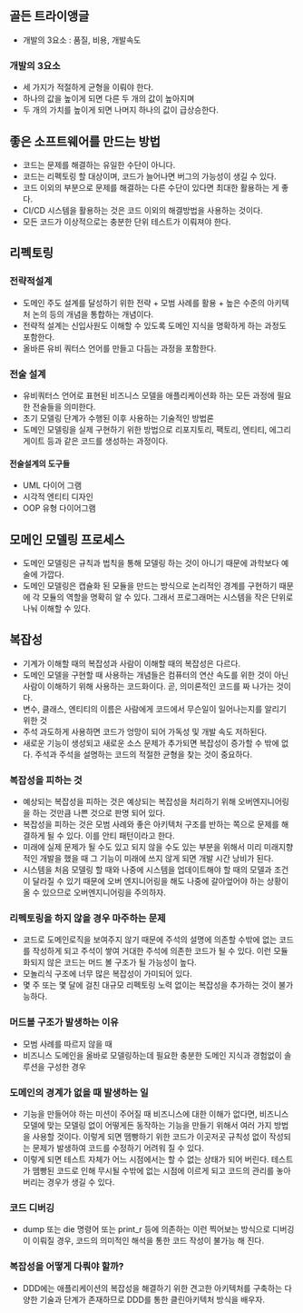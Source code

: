 ## 골든 트라이앵글
- 개발의 3요소 : 품질, 비용, 개발속도

### 개발의 3요소
- 세 가지가 적절하게 균형을 이뤄야 한다.
- 하나의 값을 높이게 되면 다른 두 개의 값이 높아지며
- 두 개의 가치를 높이게 되면 나머지 하나의 값이 급상승한다.

## 좋은 소프트웨어를 만드는 방법
- 코드는 문제를 해결하는 유일한 수단이 아니다.
- 코드는 리펙토링 할 대상이며, 코드가 늘어나면 버그의 가능성이 생길 수 있다.
- 코드 이외의 부분으로 문제를 해결하는 다른 수단이 있다면 최대한 활용하는 게 좋다.
- CI/CD 시스템을 활용하는 것은 코드 이외의 해결방법을 사용하는 것이다.
- 모든 코드가 이상적으로는 충분한 단위 테스트가 이뤄져야 한다.

## 리펙토링
### 전략적설계
- 도메인 주도 설계를 달성하기 위한 전략 + 모범 사례를 활용 + 높은 수준의 아키텍처 논의 등의 개념을 통합하는 개념이다.
- 전략적 설계는 신입사원도 이해할 수 있도록 도메인 지식을 명확하게 하는 과정도 포함한다.
- 올바른 유비 쿼터스 언어를 만들고 다듬는 과정을 포함한다.


### 전술 설계
- 유비쿼터스 언어로 표현된 비즈니스 모델을 애플리케이션화 하는 모든 과정에 필요한 전술들을 의미한다.
- 초기 모델링 단계가 수행된 이후 사용하는 기술적인 방법론
- 도메인 모델링을 실제 구현하기 위한 방법으로 리포지토리, 팩토리, 엔티티, 에그리게이트 등과 같은 코드를 생성하는 과정이다.

#### 전술설계의 도구들
- UML 다이어 그램
- 시각적 엔티티 디자인
- OOP 유형 다이어그램


## 모메인 모델링 프로세스
- 도메인 모델링은 규칙과 법칙을 통해 모델링 하는 것이 아니기 때문에 과학보다 예술에 가깝다. 
- 도메인 모델링은 캡슐화 된 모듈을 만드는 방식으로 논리적인 경계를 구현하기 때문에 각 모듈의 역할을 명확히 알 수 있다. 그래서 프로그래머는 시스템을 작은 단위로 나눠 이해할 수 있다.


## 복잡성
- 기계가 이해할 때의 복잡성과 사람이 이해할 때의 복잡성은 다르다. 
- 도메인 모델을 구현할 때 사용하는 개념들은 컴퓨터의 연산 속도를 위한 것이 아닌 사람이 이해하기 위해 사용하는 코드화이다. 곧, 의미론적인 코드를 짜 나가는 것이다.
- 변수, 클래스, 엔티티의 이름은 사람에게 코드에서 무슨일이 일어나는지를 알리기 위한 것
- 주석 과도하게 사용하면 코드가 엉망이 되어 가독성 및 개발 속도 저하된다.
- 새로운 기능이 생성되고 새로운 소스 문제가 추가되면 복잡성이 증가할 수 밖에 없다. 주석과 주석을 설명하는 코드의 적절한 균형을 찾는 것이 중요하다.


### 복잡성을 피하는 것
- 예상되는 복잡성을 피하는 것은 예상되는 복잡성을 처리하기 위해 오버엔지니어링을 하는 것만큼 나쁜 것으로 판명 되어 있다.
- 복잡성을 피하는 것은 모범 사례와 좋은 아키텍처 구조를 반하는 쪽으로 문제를 해결하게 될 수 있다. 이를 안티 패턴이라고 한다.
- 미래에 실제 문제가 될 수도 있고 되지 않을 수도 있는 부분을 위해서 미리 미래지향적인 개발을 했을 때 그 기능이 미래에 쓰지 않게 되면 개발 시간 낭비가 된다.
- 시스템을 처음 모델링 할 때와 나중에 시스템을 업데이트해야 할 때의 모델과 조건이 달라질 수 있기 때문에 오버 엔지니어링을 해도 나중에 갈아엎어야 하는 상황이 올 수 있으므로 오버엔지니어링을 주의하자.


### 리펙토링을 하지 않을 경우 마주하는 문제
- 코드로 도메인로직을 보여주지 않기 때문에 주석의 설명에 의존할 수밖에 없는 코드를 작성하게 되고 주석이 쌓여 거대한 주석에 의존한 코드가 될 수 있다. 이런 모듈화되지 않은 코드는 머드 볼 구조가 될 가능성이 높다.
- 모놀리식 구조에 너무 많은 복잡성이 가미되어 있다.
- 몇 주 또는 몇 달에 걸친 대규모 리펙토링 노력 없이는 복잡성을 추가하는 것이 불가능하다.

### 머드볼 구조가 발생하는 이유
- 모범 사례를 따르지 않을 때
- 비즈니스 도메인을 올바로 모델링하는데 필요한 충분한 도메인 지식과 경험없이 솔루션을 구성한 경우

### 도메인의 경계가 없을 때 발생하는 일
- 기능을 만들어야 하는 미션이 주어질 때 비즈니스에 대한 이해가 없다면, 비즈니스 모델에 맞는 모델링 없이 어떻게든 동작하는 기능을 만들기 위해서 여러 가지 방법을 사용할 것이다. 이렇게 되면 뗌빵하기 위한 코드가 이곳저곳 규칙성 없이 작성되는 문제가 발생하여 코드를 수정하기 어려워 질 수 있다.
- 이렇게 되면 테스트 자체가 어느 시점에서는 할 수 없는 상태가 되어 버린다. 테스트가 뗌빵된 코드로 인해 무시될 수밖에 없는 시점에 이르게 되고 코드의 관리를 놓아 버리는 경우가 생길 수 있다.

### 코드 디버깅
- dump 또는 die 명령어 또는 print_r 등에 의존하는 이런 찍어보는 방식으로 디버깅이 이뤄질 경우, 코드의 의미적인 해석을 통한 코드 작성이 불가능 해 진다.

### 복잡성을 어떻게 다뤄야 할까?
- DDD에는 애플리케이션의 복잡성을 해결하기 위한 견고한 아키텍처를 구축하는 다양한 기술과 단계가 존재하므로 DDD를 통한 클린아키텍처 방식을 배우자.




